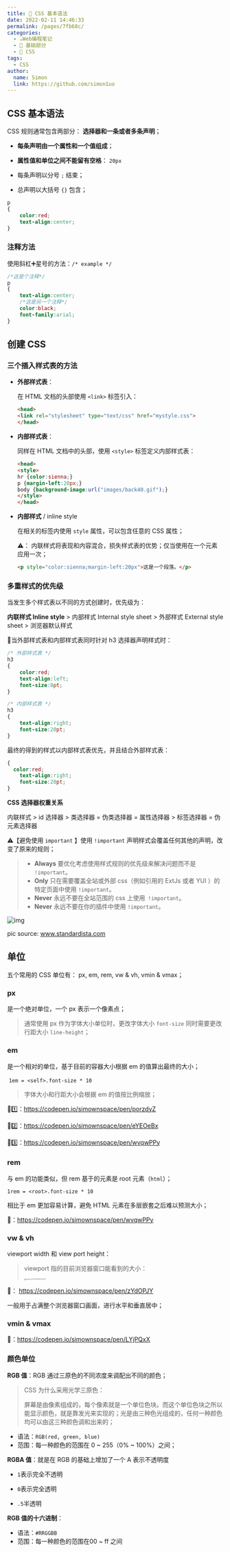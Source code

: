 ```yaml
---
title: 📖 CSS 基本语法
date: 2022-02-11 14:46:33
permalink: /pages/7fb68c/
categories: 
  - ☕️Web编程笔记
  - 🚶 基础部分
  - 🎨 CSS
tags: 
  - CSS
author: 
  name: Simon
  link: https://github.com/simon1uo
---
```




## CSS 基本语法

CSS 规则通常包含两部分： **选择器和一条或者多条声明**；

+ **每条声明由一个属性和一个值组成**；

+ **属性值和单位之间不能留有空格**： `20px` 

+ 每条声明以分号 `;` 结束；

+ 总声明以大括号 `{}` 包含；

```css
p
{
    color:red;
    text-align:center;
}
```



### **注释方法**

使用斜杠➕星号的方法：`/* example */` 

```css
/*这是个注释*/
p
{
    text-align:center;
    /*这是另一个注释*/
    color:black;
    font-family:arial;
}
```



## 创建 CSS

### **三个插入样式表的方法**

+ **外部样式表**：

  在 HTML 文档的头部使用 `<link>` 标签引入：

  ```html
  <head>
  <link rel="stylesheet" type="text/css" href="mystyle.css">
  </head>
  ```

  

+ **内部样式表**：

  同样在 HTML 文档中的头部，使用 `<style>` 标签定义内部样式表：

  ```html
  <head>
  <style>
  hr {color:sienna;}
  p {margin-left:20px;}
  body {background-image:url("images/back40.gif");}
  </style>
  </head>
  ```

  

+ **内部样式** / inline style

  在相关的标签内使用 `style` 属性，可以包含任意的 CSS 属性；

  ⚠️： 内联样式将表现和内容混合，损失样式表的优势；仅当使用在一个元素应用一次；

  ```html
  <p style="color:sienna;margin-left:20px">这是一个段落。</p>
  ```



### **多重样式的优先级**

当发生多个样式表以不同的方式创建时，优先级为：

**内联样式 Inline style** > 内部样式 Internal style sheet > 外部样式 External style sheet > 浏览器默认样式



🌰当外部样式表和内部样式表同时针对 h3 选择器声明样式时：

```css
/* 外部样式表 */
h3
{
    color:red;
    text-align:left;
    font-size:8pt;
}
```

```css
/* 内部样式表 */
h3
{
    text-align:right;
    font-size:20pt;
}
```

最终的得到的样式以内部样式表优先，并且结合外部样式表：

```css
{ 
  color:red;
	text-align:right;
	font-size:20pt;
}
```



**CSS 选择器权重关系**

内联样式 > id 选择器 > 类选择器 = 伪类选择器 = 属性选择器 > 标签选择器 = 伪元素选择器 

⚠️【避免使用 `important` 】使用 `!important` 声明样式会覆盖任何其他的声明，改变了原来的规则；

> - **Always** 要优化考虑使用样式规则的优先级来解决问题而不是 `!important`。
> - **Only** 只在需要覆盖全站或外部 css（例如引用的 ExtJs 或者 YUI ）的特定页面中使用 `!important`。
> - **Never** 永远不要在全站范围的 css 上使用` !important`。
> - **Never** 永远不要在你的插件中使用 `!important`。





![img](https://cdn.jsdelivr.net/gh/simon1uo/image-flow@master/image/7KKD8b.png)

pic source: www.standardista.com



## 单位

五个常用的 CSS 单位有： px, em, rem, vw & vh, vmin & vmax；

### px

是一个绝对单位，一个 px 表示一个像素点；

> 通常使用 px 作为字体大小单位时，更改字体大小 `font-size` 同时需要更改行距大小 `line-height`；



### em

是一个相对的单位，基于目前的容器大小根据 em 的值算出最终的大小；

​	`1em = <self>.font-size * 10`

> 字体大小和行距大小会根据 em 的值按比例缩放；

🌰:one:：https://codepen.io/simownspace/pen/porzdyZ

🌰:two:：https://codepen.io/simownspace/pen/eYEOeBx

🌰:three:：https://codepen.io/simownspace/pen/wvqwPPy



### rem

与 em 的功能类似，但 rem 基于的元素是 root 元素（`html`）；

`1rem = <root>.font-size * 10`

相比于 em 更加容易计算，避免 HTML 元素在多层嵌套之后难以预测大小；

🌰：https://codepen.io/simownspace/pen/wvqwPPy



### vw & vh

viewport width 和 view port height：

> viewport 指的目前浏览器窗口能看到的大小：
>
> <img src="https://cdn.jsdelivr.net/gh/simon1uo/image-flow@master/image/FfyXfv.png" alt="image-20211008182320287" style="zoom: 25%;" />

🌰： https://codepen.io/simownspace/pen/zYdOPJY

一般用于占满整个浏览器窗口画面，进行水平和垂直居中；



### vmin & vmax

🌰：https://codepen.io/simownspace/pen/LYjPQxX



### 颜色单位

**RGB 值**：RGB 通过三原色的不同浓度来调配出不同的颜色；

> CSS 为什么采用光学三原色：
>
> 屏幕是由像素组成的，每个像素就是一个单位色块。而这个单位色块之所以能显示颜色，就是靠发光来实现的；光是由三种色光组成的，任何一种颜色均可以由这三种颜色调和出来的；

- 语法：`RGB(red, green, blue)`
- 范围：每一种颜色的范围在 0 ~ 255（0% ~ 100%）之间；



**RGBA 值**：就是在 RGB 的基础上增加了一个 A 表示不透明度

- `1`表示完全不透明
- `0`表示完全透明

- `.5`半透明



**RGB 值的十六进制**：

- 语法：`#RRGGBB`
- 范围：每一种颜色的范围在00 ~ ff 之间
